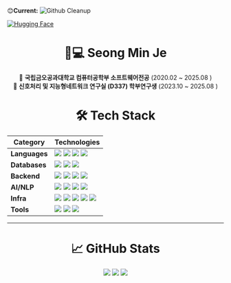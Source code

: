 😊**Current:**  ![Github Cleanup](https://img.shields.io/badge/Github_Cleanup-blue)

[![Hugging Face](https://img.shields.io/badge/HuggingFace-Profile-yellow?logo=huggingface&logoColor=white)](https://huggingface.co/kakao1513)
<div align="center">
  <h1>👨💻 Seong Min Je</h1>

  🏫 **국립금오공과대학교 컴퓨터공학부 소프트웨어전공** (2020.02 ~ 2025.08 )  
  🔬 **신호처리 및 지능형네트워크 연구실 (D337) 학부연구생** (2023.10 ~ 2025.08 )
</div>

<div align="center">
  <h1>🛠 Tech Stack</h1>

| Category       | Technologies                                                                                                                                                                                                                                                                                                                                 |
|----------------|----------------------------------------------------------------------------------------------------------------------------------------------------------------------------------------------------------------------------------------------------------------------------------------------------------------------------------------------|
| **Languages**  | <img src="https://img.shields.io/badge/java-007396?style=flat&logo=java&logoColor=white"> <img src="https://img.shields.io/badge/python-3776AB?style=flat&logo=python&logoColor=white"> <img src="https://img.shields.io/badge/javascript-F7DF1E?style=flat&logo=javascript&logoColor=black"> <img src="https://img.shields.io/badge/c++-00599C?style=flat&logo=c%2B%2B&logoColor=white"> |
| **Databases**  | <img src="https://img.shields.io/badge/mysql-4479A1?style=flat&logo=mysql&logoColor=white"> <img src="https://img.shields.io/badge/postgresql-4169E1?style=flat&logo=postgresql&logoColor=white"> <img src="https://img.shields.io/badge/elasticsearch-005571?style=flat&logo=elasticsearch&logoColor=white"> |
| **Backend**    | <img src="https://img.shields.io/badge/spring-6DB33F?style=flat&logo=spring&logoColor=white"> <img src="https://img.shields.io/badge/springboot-6DB33F?style=flat&logo=springboot&logoColor=white"> <img src="https://img.shields.io/badge/springsecurity-6DB33F?style=flat&logo=springsecurity&logoColor=white"> <img src="https://img.shields.io/badge/fastapi-009688?style=flat&logo=fastapi&logoColor=white"> |
| **AI/NLP**      | <img src="https://img.shields.io/badge/pytorch-EE4C2C?style=flat&logo=pytorch&logoColor=white"> <img src="https://img.shields.io/badge/sentencetransformers-111111?style=flat&logo=huggingface&logoColor=white"> <img src="https://img.shields.io/badge/langchain-1C3C3C?style=flat&logo=langchain&logoColor=white"> <img src="https://img.shields.io/badge/langgraph-1C3C3C?style=flat&logo=langgraph&logoColor=white"> |
| **Infra**      | <img src="https://img.shields.io/badge/docker-2496ED?style=flat&logo=docker&logoColor=white"> <img src="https://img.shields.io/badge/nginx-009639?style=flat&logo=nginx&logoColor=white"> <img src="https://img.shields.io/badge/amazons3-569A31?style=flat&logo=amazons3&logoColor=white"> <img src="https://img.shields.io/badge/amazonaws-232F3E?style=flat&logo=amazonaws&logoColor=white"> <img src="https://img.shields.io/badge/navercloud-009639?style=flat&logo=navercloud&logoColor=white"> |
| **Tools**      | <img src="https://img.shields.io/badge/linux-FCC624?style=flat&logo=linux&logoColor=black"> <img src="https://img.shields.io/badge/github-181717?style=flat&logo=github&logoColor=white"> <img src="https://img.shields.io/badge/git-F05032?style=flat&logo=git&logoColor=white"> |

</div>

---

<div align="center">
  <h1>📈 GitHub Stats</h1>

  <img src="http://github-profile-summary-cards.vercel.app/api/cards/profile-details?username=smj1513&theme=github_dark&"/>
  <img src="http://github-profile-summary-cards.vercel.app/api/cards/most-commit-language?username=smj1513&theme=github"/>
  <img src="http://github-profile-summary-cards.vercel.app/api/cards/stats?username=smj1513&theme=github"/>  
</div>
